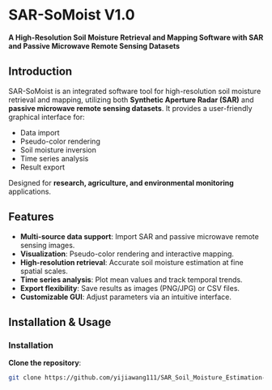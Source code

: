 # SAR-SoMoist V1.0  
**A High-Resolution Soil Moisture Retrieval and Mapping Software with SAR and Passive Microwave Remote Sensing Datasets**  

## Introduction  
SAR-SoMoist is an integrated software tool for high-resolution soil moisture retrieval and mapping, utilizing both **Synthetic Aperture Radar (SAR)** and **passive microwave remote sensing datasets**. It provides a user-friendly graphical interface for:  
- Data import  
- Pseudo-color rendering  
- Soil moisture inversion  
- Time series analysis  
- Result export  

Designed for **research, agriculture, and environmental monitoring** applications.  

## Features  
- **Multi-source data support**: Import SAR and passive microwave remote sensing images.  
- **Visualization**: Pseudo-color rendering and interactive mapping.  
- **High-resolution retrieval**: Accurate soil moisture estimation at fine spatial scales.  
- **Time series analysis**: Plot mean values and track temporal trends.  
- **Export flexibility**: Save results as images (PNG/JPG) or CSV files.  
- **Customizable GUI**: Adjust parameters via an intuitive interface.  

## Installation & Usage  

### Installation  
 **Clone the repository**:  
   ```bash
   git clone https://github.com/yijiawang111/SAR_Soil_Moisture_Estimation-SAR_SoMoist
